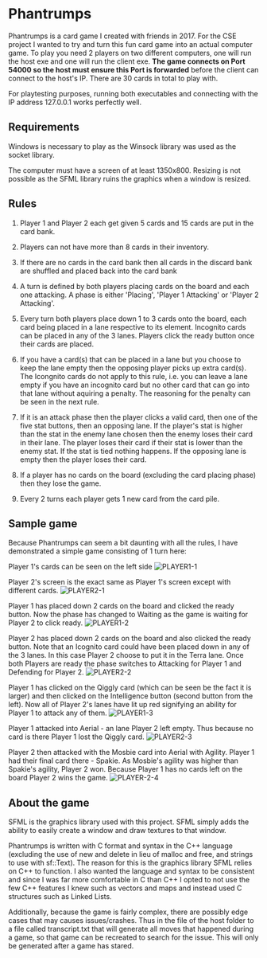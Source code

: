 # Phantrumps

Phantrumps is a card game I created with friends in 2017. For the CSE project I wanted to try and turn this fun card game into an actual computer game. To play you need 2 players on two different computers, one will run the host exe and one will run the client exe. **The game connects on Port 54000 so the host must ensure this Port is forwarded** before the client can connect to the host's IP. There are 30 cards in total to play with.

For playtesting purposes, running both executables and connecting with the IP address 127.0.0.1 works perfectly well.

## Requirements

Windows is necessary to play as the Winsock library was used as the socket library.

The computer must have a screen of at least 1350x800. Resizing is not possible as the SFML library ruins the graphics when a window is resized.

## Rules

1. Player 1 and Player 2 each get given 5 cards and 15 cards are put in the card bank.

2. Players can not have more than 8 cards in their inventory.

3. If there are no cards in the card bank then all cards in the discard bank are shuffled and placed back into the card bank

4. A turn is defined by both players placing cards on the board and each one attacking. A phase is either 'Placing', 'Player 1 Attacking' or 'Player 2 Attacking'.

5. Every turn both players place down 1 to 3 cards onto the board, each card being placed in a lane respective to its element. Incognito cards can be placed in any of the 3 lanes. Players click the ready button once their cards are placed.

6. If you have a card(s) that can be placed in a lane but you choose to keep the lane empty then the opposing player picks up extra card(s). The Icongnito cards do not apply to this rule, i.e. you can leave a lane empty if you have an incognito card but no other card that can go into that lane without aquiring a penalty. The reasoning for the penalty can be seen in the next rule.

7. If it is an attack phase then the player clicks a valid card, then one of the five stat buttons, then an opposing lane. If the player's stat is higher than the stat in the enemy lane chosen then the enemy loses their card in their lane. The player loses their card if their stat is lower than the enemy stat. If the stat is tied nothing happens. If the opposing lane is empty then the player loses their card.

8. If a player has no cards on the board (excluding the card placing phase) then they lose the game.

9. Every 2 turns each player gets 1 new card from the card pile.

## Sample game

Because Phantrumps can seem a bit daunting with all the rules, I have demonstrated a simple game consisting of 1 turn here:

Player 1's cards can be seen on the left side
![PLAYER1-1](https://user-images.githubusercontent.com/32857511/132941805-1764bfcb-68e4-479e-828e-d23fb7c8f4d5.PNG)


Player 2's screen is the exact same as Player 1's screen except with different cards.
![PLAYER2-1](https://user-images.githubusercontent.com/32857511/132941809-4156e2f8-e192-4ef0-81b1-deeb5689ceb5.PNG)


Player 1 has placed down 2 cards on the board and clicked the ready button. Now the phase has changed to Waiting as the game is waiting for Player 2 to click ready.
![PLAYER1-2](https://user-images.githubusercontent.com/32857511/132941854-29b1e936-2860-4dfa-8986-8a2f34a05815.PNG)


Player 2 has placed down 2 cards on the board and also clicked the ready button. Note that an Icognito card could have been placed down in any of the 3 lanes. In this case Player 2 choose to put it in the Terra lane. Once both Players are ready the phase switches to Attacking for Player 1 and Defending for Player 2.
![PLAYER2-2](https://user-images.githubusercontent.com/32857511/132941858-5591f2e2-5651-4ef2-843e-728466b71f8e.PNG)


Player 1 has clicked on the Qiggly card (which can be seen be the fact it is larger) and then clicked on the Intelligence button (second button from the left). Now all of Player 2's lanes have lit up red signifying an ability for Player 1 to attack any of them.
![PLAYER1-3](https://user-images.githubusercontent.com/32857511/132941863-d972c7f6-1160-4bf2-bf79-bd45ea023fca.PNG)


Player 1 attacked into Aerial - an lane Player 2 left empty. Thus because no card is there Player 1 lost the Qiggly card.
![PLAYER2-3](https://user-images.githubusercontent.com/32857511/132941876-bb9ac7cc-b690-43bd-bd1e-138e352276d7.PNG)


Player 2 then attacked with the Mosbie card into Aerial with Agility. Player 1 had their final card there - Spakie. As Mosbie's agility was higher than Spakie's agility, Player 2 won. Because Player 1 has no cards left on the board Player 2 wins the game.
![PLAYER-2-4](https://user-images.githubusercontent.com/32857511/132941873-7e2dca5a-37e8-4248-b1ab-ecb6613e6068.PNG)


## About the game

SFML is the graphics library used with this project. SFML simply adds the ability to easily create a window and draw textures to that window. 

Phantrumps is written with C format and syntax in the C++ language (excluding the use of new and delete in lieu of malloc and free, and strings to use with sf::Text). The reason for this is the graphics library SFML relies on C++ to function. I also wanted the language and syntax to be consistent and since I was far more comfortable in C than C++ I opted to not use the few C++ features I knew such as vectors and maps and instead used C structures such as Linked Lists.

Additionally, because the game is fairly complex, there are possibly edge cases that may causes issues/crashes. Thus in the file of the host folder to a file called transcript.txt that will generate all moves that happened during a game, so that game can be recreated to search for the issue. This will only be generated after a game has stared.
